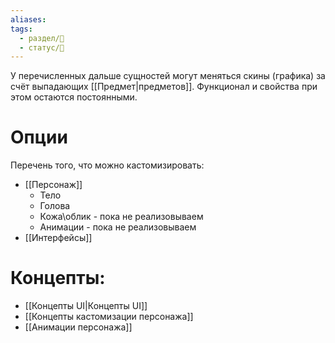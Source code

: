 ```yaml
---
aliases: 
tags:
  - раздел/🔮
  - статус/🌿
---
```

У перечисленных дальше сущностей могут меняться скины (графика) за счёт выпадающих [[Предмет|предметов]]. Функционал и свойства при этом остаются постоянными.

# Опции
Перечень того, что можно кастомизировать:
- [[Персонаж]]
	- Тело
	- Голова
	- Кожа\облик - пока не реализовываем
	- Анимации - пока не реализовываем
- [[Интерфейсы]]

# Концепты:
- [[Концепты UI|Концепты UI]]
- [[Концепты кастомизации персонажа]]
- [[Анимации персонажа]]